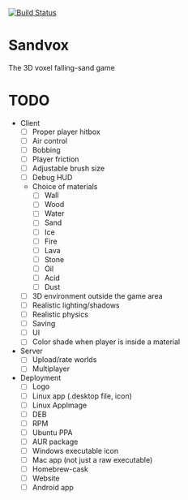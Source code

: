 [![Build Status](https://travis-ci.org/io12/Sandvox.svg?branch=master)](https://travis-ci.org/io12/Sandvox)

# Sandvox

The 3D voxel falling-sand game

# TODO

- Client
  - [ ] Proper player hitbox
  - [ ] Air control
  - [ ] Bobbing
  - [ ] Player friction
  - [ ] Adjustable brush size
  - [ ] Debug HUD
  - Choice of materials
    - [ ] Wall
    - [ ] Wood
    - [ ] Water
    - [ ] Sand
    - [ ] Ice
    - [ ] Fire
    - [ ] Lava
    - [ ] Stone
    - [ ] Oil
    - [ ] Acid
    - [ ] Dust
  - [ ] 3D environment outside the game area
  - [ ] Realistic lighting/shadows
  - [ ] Realistic physics
  - [ ] Saving
  - [ ] UI
  - [ ] Color shade when player is inside a material
- Server
  - [ ] Upload/rate worlds
  - [ ] Multiplayer
- Deployment
  - [ ] Logo
  - [ ] Linux app (.desktop file, icon)
  - [ ] Linux AppImage
  - [ ] DEB
  - [ ] RPM
  - [ ] Ubuntu PPA
  - [ ] AUR package
  - [ ] Windows executable icon
  - [ ] Mac app (not just a raw executable)
  - [ ] Homebrew-cask
  - [ ] Website
  - [ ] Android app
